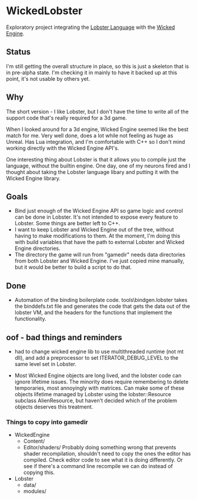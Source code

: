 # WickedLobster
Exploratory project integrating the [Lobster Language](https://github.com/aardappel/lobster) 
with the [Wicked Engine](https://github.com/turanszkij/WickedEngine).  

## Status
I'm still getting the overall structure in place, so this is just a skeleton that
is in pre-alpha state.  I'm checking it in mainly to have it backed up at this point,
it's not usable by others yet. 

## Why

The short version - I like Lobster, but I don't have the time to write all
of the support code that's really required for a 3d game.

When I looked around for a 3d engine, Wicked Engine seemed like the best match
for me.  Very well done, does a lot while not feeling as huge as Unreal.  Has
Lua integration, and I'm comfortable with C++ so I don't mind working directly
with the Wicked Engine API's. 

One interesting thing about Lobster is that it allows you to compile just
the language, without the builtin engine. One day, one of my neurons
fired and I thought about taking the Lobster language libary and putting it
with the Wicked Engine library.

## Goals

- Bind just enough of the Wicked Engine API so game logic and control can be 
  done in Lobster.  It's not intended to expose every feature to Lobster. 
  Some things are better left to C++.
- I want to keep Lobster and Wicked Engine out of the tree, without having
  to make modifications to them.  At the moment, I'm doing this with build
  variables that have the path to external Lobster and Wicked Engine directories.
- The directory the game will run from "gamedir" needs data directories
  from both Lobster and Wicked Engine.  I've just copied mine manually, 
  but it would be better to build a script to do that. 

## Done
- Automation of the binding boilerplate code.  tools\bindgen.lobster takes the
  binddefs.txt file and generates the code that gets the data out of the lobster
  VM, and the headers for the functions that implement the functionality.

## oof - bad things and reminders
- had to change wicked engine lib to use multithreaded runtime (not mt dll), and
  add a preprocessor to set ITERATOR_DEBUG_LEVEL to the same level set in Lobster.

- Most Wicked Engine objects are long lived, and the lobster code can ignore
  lifetime issues.  The minority does require remembering to delete temporaries, 
  most annoyingly with matrices.  Can make some of these objects lifetime
  managed by Lobster using the lobster::Resource subclass AlienResource, but
  haven't decided which of the problem objects deserves this treatment. 

### Things to copy into gamedir
- WickedEngine
    - Content/
    - Editor/shaders/
        Probably doing something wrong that prevents shader recompilation, shouldn't
	need to copy the ones the editor has compiled.  Check editor code to see what
	it is doing differently.  Or see if there's a command line recompile we can do 
	instead of copying this.
- Lobster
    - data/
    - modules/

